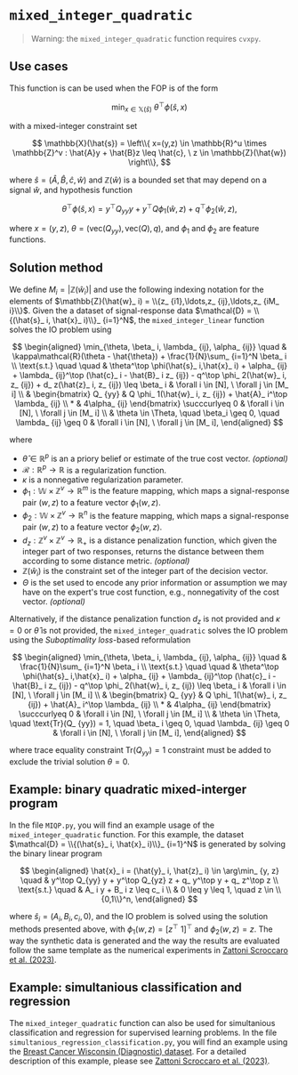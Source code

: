 # `mixed_integer_quadratic`

>Warning: the `mixed_integer_quadratic` function requires `cvxpy`.

## Use cases

This function is can be used when the FOP is of the form

$$
\min_ {x \in \mathbb{X}(\hat{s})} \ \theta^\top \phi(\hat{s}, x)
$$

with a mixed-integer constraint set

$$
\mathbb{X}(\hat{s}) = \left\\{ x=(y,z) \in \mathbb{R}^u \times \mathbb{Z}^v : \hat{A}y + \hat{B}z \leq \hat{c}, \ z \in \mathbb{Z}(\hat{w}) \right\\},
$$

where $\hat{s} = (\hat{A}, \hat{B}, \hat{c}, \hat{w})$ and $\mathbb{Z}(\hat{w})$ is a bounded set that may depend on a signal $\hat{w}$, and hypothesis function

$$
\theta^\top \phi(\hat{s}, x) = y^\top Q_ {yy} y + y^\top Q \phi_ 1(\hat{w}, z) + q^\top \phi_ 2(\hat{w}, z) ,
$$

where $x = (y,z)$, $\theta = (\text{vec}(Q_ {yy}), \text{vec}(Q), q)$, and $\phi_ 1$ and $\phi_ 2$ are feature functions.

## Solution method

We define $M_ i = |\mathbb{Z}(\hat{w}_ i)|$ and use the following indexing notation for the elements of $\mathbb{Z}(\hat{w}_ i) = \\{z_ {i1},\ldots,z_ {ij},\ldots,z_ {iM_ i}\\}$. Given the a dataset of signal-response data $\mathcal{D} = \\{(\hat{s}_ i, \hat{x}_ i)\\}_ {i=1}^N$,  the `mixed_integer_linear` function solves the IO problem using

$$
\begin{aligned}
\min_{\theta, \beta_ i, \lambda_ {ij}, \alpha_ {ij}} \quad & \kappa\mathcal{R}(\theta - \hat{\theta}) + \frac{1}{N}\sum_ {i=1}^N \beta_ i  \\
\text{s.t.} \quad \quad & \theta^\top \phi(\hat{s}_ i,\hat{x}_ i) + \alpha_ {ij} + \lambda_ {ij}^\top (\hat{c}_ i - \hat{B}_ i z_ {ij}) - q^\top \phi_ 2(\hat{w}_ i, z_ {ij}) + d_ z(\hat{z}_ i, z_ {ij}) \leq \beta_ i & \forall i \in [N], \ \forall j \in [M_ i] \\
& \begin{bmatrix}
    Q_ {yy} & Q \phi_ 1(\hat{w}_ i, z_ {ij}) + \hat{A}_ i^\top \lambda_ {ij} \\
    * & 4\alpha_ {ij}
    \end{bmatrix} \succcurlyeq 0 & \forall i \in [N], \ \forall j \in [M_ i] \\
& \theta \in \Theta, \quad \beta_i \geq 0, \quad \lambda_ {ij} \geq 0 & \forall i \in [N], \ \forall j \in [M_ i],
\end{aligned}
$$

where
- $\hat{\theta} \in \mathbb{R}^p$ is an a priory belief or estimate of the true cost vector. *(optional)*
- $\mathcal{R} : \mathbb{R}^p \to \mathbb{R}$ is a regularization function.
- $\kappa$ is a nonnegative regularization parameter.
- $\phi_ 1: \mathbb{W} \times \mathbb{Z}^v \to \mathbb{R}^m$ is the feature mapping, which maps a signal-response pair $(w,z)$ to a feature vector $\phi_ 1(w,z)$.
- $\phi_ 2: \mathbb{W} \times \mathbb{Z}^v \to \mathbb{R}^n$ is the feature mapping, which maps a signal-response pair $(w,z)$ to a feature vector $\phi_ 2(w,z)$.
- $d_ z : \mathbb{Z}^v \times \mathbb{Z}^v \to \mathbb{R}_ +$ is a distance penalization function, which given the integer part of two responses, returns the distance between them according to some distance metric. *(optional)*
- $\mathbb{Z}(\hat{w}_ i)$ is the constraint set of the integer part of the decision vector.
- $\Theta$ is the set used to encode any prior information or assumption we may have on the expert's true cost function, e.g., nonnegativity of the cost vector. *(optional)*

Alternatively, if the distance penalization function $d_ z$  is not provided and $\kappa=0$ or $\hat{\theta}$ is not provided, the `mixed_integer_quadratic` solves the IO problem using the *Suboptimality loss*-based reformulation

$$
\begin{aligned}
\min_{\theta, \beta_ i, \lambda_ {ij}, \alpha_ {ij}} \quad & \frac{1}{N}\sum_ {i=1}^N \beta_ i  \\
\text{s.t.} \quad \quad & \theta^\top \phi(\hat{s}_ i,\hat{x}_ i) + \alpha_ {ij} + \lambda_ {ij}^\top (\hat{c}_ i - \hat{B}_ i z_ {ij}) - q^\top \phi_ 2(\hat{w}_ i, z_ {ij})  \leq \beta_ i & \forall i \in [N], \ \forall j \in [M_ i] \\
& \begin{bmatrix}
    Q_ {yy} & Q \phi_ 1(\hat{w}_ i, z_ {ij}) + \hat{A}_ i^\top \lambda_ {ij} \\
    * & 4\alpha_ {ij}
    \end{bmatrix} \succcurlyeq 0 & \forall i \in [N], \ \forall j \in [M_ i] \\
& \theta \in \Theta, \quad \text{Tr}(Q_ {yy}) = 1, \quad \beta_ i \geq 0, \quad \lambda_ {ij} \geq 0 & \forall i \in [N], \ \forall j \in [M_ i],
\end{aligned}
$$

where trace equality constraint $\text{Tr}(Q_ {yy}) = 1$ constraint must be added to exclude the trivial solution $\theta = 0$.

## Example: binary quadratic mixed-interger program

In the file `MIQP.py`, you will find an example usage of the `mixed_integer_quadratic` function. For this example, the dataset $\mathcal{D} = \\{(\hat{s}_ i, \hat{x}_ i)\\}_ {i=1}^N$ is generated by solving the binary linear program

$$
\begin{aligned}
\hat{x}_ i = (\hat{y}_ i, \hat{z}_ i) \in \arg\min_ {y, z} \quad &  y^\top Q_{yy} y + y^\top Q_{yz} z + q_ y^\top y + q_ z^\top z \\
\text{s.t.} \quad & A_ i y + B_ i z \leq c_ i \\
& 0 \leq y \leq 1, \quad z \in \\{0,1\\}^n,
\end{aligned}
$$

where $\hat{s}_ i = (A_ i, B_ i, c_ i, 0)$, and the IO problem is solved using the solution methods presented above, with $\phi_ 1(w,z) = [z^\top \ 1]^\top$ and $\phi_ 2(w,z) = z$. The way the synthetic data is generated and the way the results are evaluated follow the same template as the numerical experiments in [Zattoni Scroccaro et al. (2023)](https://arxiv.org/abs/2305.07730).

## Example: simultanious classification and regression

The `mixed_integer_quadratic` function can also be used for simultanious classification and regression for supervised learning problems. In the file `simultanious_regression_classification.py`, you will find an example using the [Breast Cancer Wisconsin (Diagnostic) dataset](https://archive-beta.ics.uci.edu/dataset/17/breast+cancer+wisconsin+diagnostic). For a detailed description of this example, please see [Zattoni Scroccaro et al. (2023)](https://arxiv.org/abs/2305.07730).